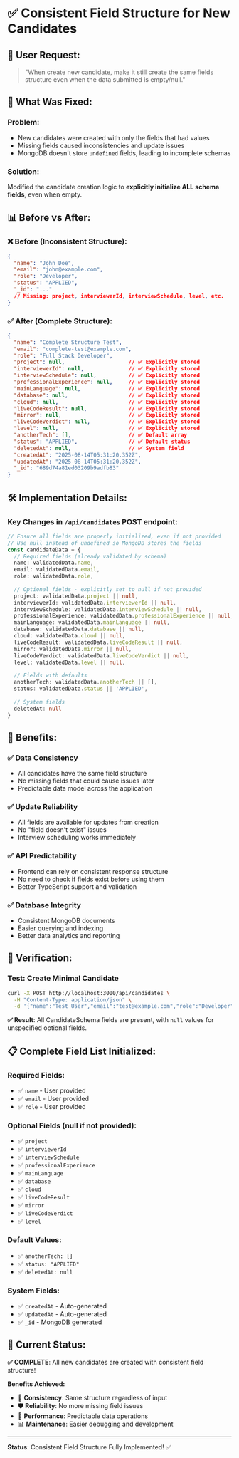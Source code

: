 # ✅ **Consistent Field Structure for New Candidates**

## 🎯 **User Request:**
> "When create new candidate, make it still create the same fields structure even when the data submitted is empty/null."

## 🔧 **What Was Fixed:**

### **Problem:**
- New candidates were created with only the fields that had values
- Missing fields caused inconsistencies and update issues
- MongoDB doesn't store `undefined` fields, leading to incomplete schemas

### **Solution:**
Modified the candidate creation logic to **explicitly initialize ALL schema fields**, even when empty.

## 📊 **Before vs After:**

### **❌ Before (Inconsistent Structure):**
```json
{
  "name": "John Doe",
  "email": "john@example.com", 
  "role": "Developer",
  "status": "APPLIED",
  "_id": "..."
  // Missing: project, interviewerId, interviewSchedule, level, etc.
}
```

### **✅ After (Complete Structure):**
```json
{
  "name": "Complete Structure Test",
  "email": "complete-test@example.com",
  "role": "Full Stack Developer",
  "project": null,                    // ✅ Explicitly stored
  "interviewerId": null,              // ✅ Explicitly stored
  "interviewSchedule": null,          // ✅ Explicitly stored
  "professionalExperience": null,     // ✅ Explicitly stored
  "mainLanguage": null,               // ✅ Explicitly stored
  "database": null,                   // ✅ Explicitly stored
  "cloud": null,                      // ✅ Explicitly stored
  "liveCodeResult": null,             // ✅ Explicitly stored
  "mirror": null,                     // ✅ Explicitly stored
  "liveCodeVerdict": null,            // ✅ Explicitly stored
  "level": null,                      // ✅ Explicitly stored
  "anotherTech": [],                  // ✅ Default array
  "status": "APPLIED",                // ✅ Default status
  "deletedAt": null,                  // ✅ System field
  "createdAt": "2025-08-14T05:31:20.352Z",
  "updatedAt": "2025-08-14T05:31:20.352Z",
  "_id": "689d74a81ed03209b9adfb83"
}
```

## 🛠️ **Implementation Details:**

### **Key Changes in `/api/candidates` POST endpoint:**

```typescript
// Ensure all fields are properly initialized, even if not provided
// Use null instead of undefined so MongoDB stores the fields
const candidateData = {
  // Required fields (already validated by schema)
  name: validatedData.name,
  email: validatedData.email,
  role: validatedData.role,
  
  // Optional fields - explicitly set to null if not provided
  project: validatedData.project || null,
  interviewerId: validatedData.interviewerId || null,
  interviewSchedule: validatedData.interviewSchedule || null,
  professionalExperience: validatedData.professionalExperience || null,
  mainLanguage: validatedData.mainLanguage || null,
  database: validatedData.database || null,
  cloud: validatedData.cloud || null,
  liveCodeResult: validatedData.liveCodeResult || null,
  mirror: validatedData.mirror || null,
  liveCodeVerdict: validatedData.liveCodeVerdict || null,
  level: validatedData.level || null,
  
  // Fields with defaults
  anotherTech: validatedData.anotherTech || [],
  status: validatedData.status || 'APPLIED',
  
  // System fields
  deletedAt: null
}
```

## 🎯 **Benefits:**

### **✅ Data Consistency**
- All candidates have the same field structure
- No missing fields that could cause issues later
- Predictable data model across the application

### **✅ Update Reliability**
- All fields are available for updates from creation
- No "field doesn't exist" issues
- Interview scheduling works immediately

### **✅ API Predictability**
- Frontend can rely on consistent response structure
- No need to check if fields exist before using them
- Better TypeScript support and validation

### **✅ Database Integrity**
- Consistent MongoDB documents
- Easier querying and indexing
- Better data analytics and reporting

## 🧪 **Verification:**

### **Test: Create Minimal Candidate**
```bash
curl -X POST http://localhost:3000/api/candidates \
  -H "Content-Type: application/json" \
  -d '{"name":"Test User","email":"test@example.com","role":"Developer"}'
```

**✅ Result**: All CandidateSchema fields are present, with `null` values for unspecified optional fields.

## 📋 **Complete Field List Initialized:**

### **Required Fields:**
- ✅ `name` - User provided
- ✅ `email` - User provided  
- ✅ `role` - User provided

### **Optional Fields (null if not provided):**
- ✅ `project`
- ✅ `interviewerId`
- ✅ `interviewSchedule`
- ✅ `professionalExperience`
- ✅ `mainLanguage`
- ✅ `database`
- ✅ `cloud`
- ✅ `liveCodeResult`
- ✅ `mirror`
- ✅ `liveCodeVerdict`
- ✅ `level`

### **Default Values:**
- ✅ `anotherTech: []`
- ✅ `status: "APPLIED"`
- ✅ `deletedAt: null`

### **System Fields:**
- ✅ `createdAt` - Auto-generated
- ✅ `updatedAt` - Auto-generated
- ✅ `_id` - MongoDB generated

## 🎉 **Current Status:**

**✅ COMPLETE**: All new candidates are created with consistent field structure!

**Benefits Achieved:**
- 🔄 **Consistency**: Same structure regardless of input
- 🛡️ **Reliability**: No more missing field issues  
- 🚀 **Performance**: Predictable data operations
- 📊 **Maintenance**: Easier debugging and development

---

**Status**: Consistent Field Structure Fully Implemented! ✅


